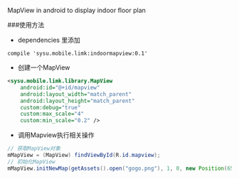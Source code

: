 MapView in android to display indoor floor plan

###使用方法
- dependencies 里添加
```
compile 'sysu.mobile.limk:indoormapview:0.1'
```

- 创建一个MapView
```xml
<sysu.mobile.limk.library.MapView
    android:id="@+id/mapview"
    android:layout_width="match_parent"
    android:layout_height="match_parent"
    custom:debug="true"
    custom:max_scale="4"
    custom:min_scale="0.2" />
```

- 调用Mapview执行相关操作
```java
// 获取MapView对象
mMapView = (MapView) findViewById(R.id.mapview);
// 初始化MapView
mMapView.initNewMap(getAssets().open("gogo.png"), 1, 0, new Position(652, 684));
```